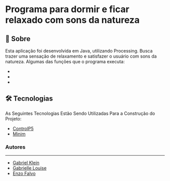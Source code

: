 #  Programa para dormir e ficar relaxado com sons da natureza

## 📖 Sobre
Esta aplicação foi desenvolvida em Java, utilizando Processing. Busca trazer uma sensação de relaxamento e satisfazer o usuário com sons da natureza.
Algumas das funções que o programa executa:
<!--ts-->
   * 
   * 
   * 
<!--te-->
 

## 🛠 Tecnologias

As Seguintes Tecnologias Estão Sendo Utilizadas Para a Construção do Projeto:

- [ControlP5](http://www.sojamo.de/libraries/controlP5/)
- [Minim](http://code.compartmental.net/tools/minim/)


### Autores
--- 
- [Gabriel Klein](https://github.com/gamarchklein)
- [Gabrielle Louise](https://github.com/gabrielle-louise)
- [Enzo Falvo](https://github.com/enzofalvo)

